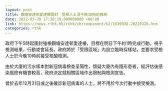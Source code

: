 ```yaml
---
layout: post
title: 觀塘安達邨愛達樓圍封　受檢人士須今晚10時前強檢
date: 2022-03-20 17:28:19.000000000 +08:00
link: https://news.rthk.hk/rthk/ch/component/k2/1639938-20220320.htm
categories: rthk
---
```


政府下午5時起圍封強檢觀塘安達邨愛達樓，目標在明日下午約1時完成行動。視乎檢測結果，行動或會延長。政府將於「受限區域」內設立臨時採樣站，並要求受檢人士於今晚10時前接受核酸檢測。

由於大廈的污水樣本對新冠病毒檢查呈陽性，懷疑大廈內有隱形患者，經評估後感染風險有機會較高，政府決定就相關區域作出限制與檢測宣告。

曾於去年12月31日或之後確診新冠病毒的人士，將不用於今次行動中接受檢測。
